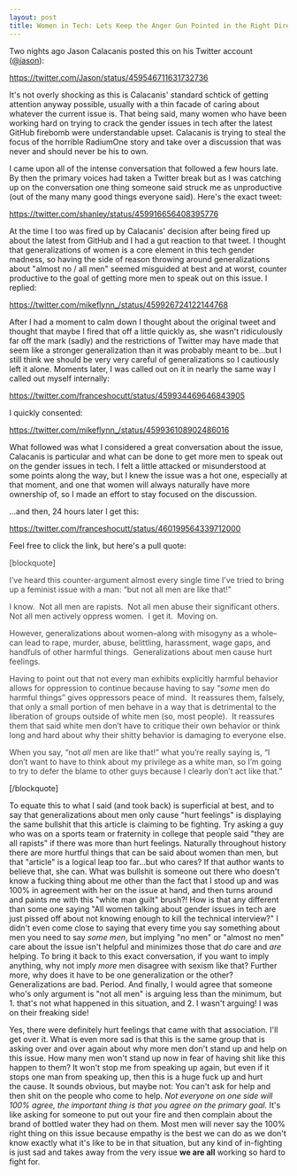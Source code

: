 ```yaml
---
layout: post
title: Women in Tech: Lets Keep the Anger Gun Pointed in the Right Direction
---
```


Two nights ago Jason Calacanis posted this on his Twitter account (<a href="http://twitter.com/jason">@jason</a>):

https://twitter.com/Jason/status/459546711631732736

It's not overly shocking as this is Calacanis' standard schtick of getting attention anyway possible, usually with a thin facade of caring about whatever the current issue is. That being said, many women who have been working hard on trying to crack the gender issues in tech after the latest GitHub firebomb were understandable upset. Calacanis is trying to steal the focus of the horrible RadiumOne story and take over a discussion that was never and should never be his to own.

I came upon all of the intense conversation that followed a few hours late. By then the primary voices had taken a Twitter break but as I was catching up on the conversation one thing someone said struck me as unproductive (out of the many many good things everyone said). Here's the exact tweet:

https://twitter.com/shanley/status/459916656408395776

At the time I too was fired up by Calacanis' decision after being fired up about the latest from GitHub and I had a gut reaction to that tweet. I thought that generalizations of women is a core element in this tech gender madness, so having the side of reason throwing around generalizations about "almost no / all men" seemed misguided at best and at worst, counter productive to the goal of getting more men to speak out on this issue. I replied:

https://twitter.com/mikeflynn_/status/459926724122144768

After I had a moment to calm down I thought about the original tweet and thought that maybe I fired that off a little quickly as, she wasn't ridiculously far off the mark (sadly) and the restrictions of Twitter may have made that seem like a stronger generalization than it was probably meant to be...but I still think we should be very very careful of generalizations so I cautiously left it alone. Moments later, I was called out on it in nearly the same way I called out myself internally:

https://twitter.com/franceshocutt/status/459934469646843905

I quickly consented:

https://twitter.com/mikeflynn_/status/459936108902486016

What followed was what I considered a great conversation about the issue, Calacanis is particular and what can be done to get more men to speak out on the gender issues in tech. I felt a little attacked or misunderstood at some points along the way, but I knew the issue was a hot one, especially at that moment, and one that women will always naturally have more ownership of, so I made an effort to stay focused on the discussion.

...and then, 24 hours later I get this:

https://twitter.com/franceshocutt/status/460199564339712000

Feel free to click the link, but here's a pull quote:
<p style="color: #444444;">[blockquote]</p>
<p style="color: #444444;">I’ve heard this counter-argument almost every single time I’ve tried to bring up a feminist issue with a man: “but not all men are like that!”</p>
<p style="color: #444444;">I know.  Not all men are rapists.  Not all men abuse their significant others.  Not all men actively oppress women.  I get it.  Moving on.</p>
<p style="color: #444444;">However, generalizations about women–along with misogyny as a whole–can lead to rape, murder, abuse, belittling, harassment, wage gaps, and handfuls of other harmful things.  Generalizations about men cause hurt feelings.</p>
<span style="color: #444444;">Having to point out that not every man exhibits explicitly harmful behavior allows for oppression to continue because having to say “</span><em style="color: #444444;">some</em><span style="color: #444444;"> men do harmful things” gives oppressors peace of mind.  It reassures them, falsely, that only a small portion of men behave in a way that is detrimental to the liberation of groups outside of white men (so, most people).  It reassures them that said white men don’t have to critique their own behavior or think long and hard about why their shitty behavior is damaging to everyone else.</span>

<span style="color: #444444;">When you say, “not </span><em style="color: #444444;">all</em><span style="color: #444444;"> men are like that!” what you’re really saying is, “I don’t want to have to think about my privilege as a white man, so I’m going to try to defer the blame to other guys because I clearly don’t act like that.”</span>

[/blockquote]

To equate this to what I said (and took back) is superficial at best, and to say that generalizations about men only cause "hurt feelings" is displaying the same bullshit that this article is claiming to be fighting. Try asking a guy who was on a sports team or fraternity in college that people said "they are all rapists" if there was more than hurt feelings. Naturally throughout history there are more hurtful things that can be said about women than men, but that "article" is a logical leap too far...but who cares? If that author wants to believe that, she can. What was bullshit is someone out there who doesn't know a fucking thing about me other than the fact that I stood up and was 100% in agreement with her on the issue at hand, and then turns around and paints me with this "white man guilt" brush?! How is that any different than some one saying "All women talking about gender issues in tech are just pissed off about not knowing enough to kill the technical interview?" I didn't even come close to saying that every time you say something about men you need to say <em>some men</em>, but implying "no men" or "almost no men" care about the issue isn't helpful and minimizes those that <em>do</em> care and <em>are</em> helping. To bring it back to this exact conversation, if you want to imply anything, why not imply <em>more</em> men disagree with sexism like that? Further more, why does it have to be one generalization or the other? Generalizations are bad. Period. And finally, I would agree that someone who's only argument is "not all men" is arguing less than the minimum, but 1. that's not what happened in this situation, and 2. I wasn't arguing! I was on their freaking side!

Yes, there were definitely hurt feelings that came with that association. I'll get over it. What is even more sad is that this is the same group that is asking over and over again about why more men don't stand up and help on this issue. How many men won't stand up now in fear of having shit like this happen to them? It won't stop me from speaking up again, but even if it stops one man from speaking up, then this is a huge fuck up and hurt the cause. It sounds obvious, but maybe not: You can't ask for help and then shit on the people who come to help. <em>Not everyone on one side will 100% agree, the important thing is that you agree on the primary goal.</em> It's like asking for someone to put out your fire and then complain about the brand of bottled water they had on them. Most men will never say the 100% right thing on this issue because empathy is the best we can do as we don't know exactly what it's like to be in that situation, but any kind of in-fighting is just sad and takes away from the very issue <strong>we are all</strong> working so hard to fight for.